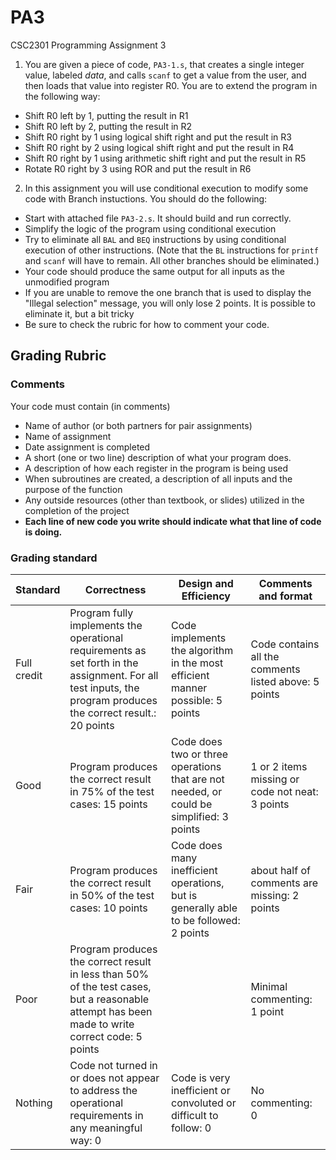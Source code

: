 # PA3
CSC2301 Programming Assignment 3

1.  You are given a piece of code, `PA3-1.s`, that creates a single integer value, labeled *data*, and calls `scanf` to get a value from the user, and then loads that value into register R0.  You are to extend the program in the following way:
  * Shift R0 left by 1, putting the result in R1
  * Shift R0 left by 2, putting the result in R2
  * Shift R0 right by 1 using logical shift right and put the result in R3
  * Shift R0 right by 2 using logical shift right and put the result in R4
  * Shift R0 right by 1 using arithmetic shift right and put the result in R5
  * Rotate R0 right by 3 using ROR and put the result in R6

2.  In this assignment you will use conditional execution to modify some code with Branch instuctions.  You should do the following:
  * Start with attached file `PA3-2.s`.  It should build and run correctly.
  * Simplify the logic of the program using conditional execution
  * Try to eliminate all `BAL` and `BEQ` instructions by using conditional execution of other instructions.  (Note that the `BL` instructions for `printf` and `scanf` will have to remain.  All other branches should be eliminated.)
  * Your code should produce the same output for all inputs as the unmodified program
  * If you are unable to remove the one branch that is used to display the "Illegal selection" message, you will only lose 2 points.  It is possible to eliminate it, but a bit tricky
  * Be sure to check the rubric for how to comment your code.

## Grading Rubric

### Comments
Your code must contain (in comments)
 * Name of author (or both partners for pair assignments)
 * Name of assignment
 * Date assignment is completed
 * A short (one or two line) description of what your program does.
 * A description of how each register in the program is being used
 * When subroutines are created, a description of all inputs and the purpose of the function
 * Any outside resources (other than textbook, or slides) utilized in the completion of the project
 * __Each line of new code you write should indicate what that line of code is doing.__

### Grading standard

| Standard | Correctness | Design and Efficiency | Comments and format |
|----------|-------------|-----------------------|---------------------|
|Full credit|Program fully implements the operational requirements as set forth in the assignment.  For all test inputs, the program produces the correct result.: 20 points | Code implements the algorithm in the most efficient manner possible: 5 points | Code contains all the  comments listed above: 5 points |
| Good | Program produces the correct result in 75% of the test cases: 15 points | Code does two or three operations that are not needed, or could be simplified: 3 points | 1 or 2 items missing or code not neat: 3 points |
| Fair | Program produces the correct result in 50% of the test cases: 10 points | Code does many inefficient operations, but is generally able to be followed:  2 points | about half of comments are missing: 2 points |
| Poor | Program produces the correct result in less than 50% of the test cases, but a reasonable attempt has been made to write correct code: 5 points | | Minimal commenting: 1 point |
| Nothing | Code not turned in or does not appear to address the operational requirements in any meaningful way: 0 | Code is very inefficient or convoluted or difficult to follow: 0 | No commenting: 0 |
